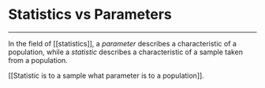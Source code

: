 # Statistics vs Parameters


---
In the field of [[statistics]], a *parameter* describes a characteristic of a population, while a *statistic* describes a characteristic of a sample taken from a population. 

[[Statistic is to a sample what parameter is to a population]]. 